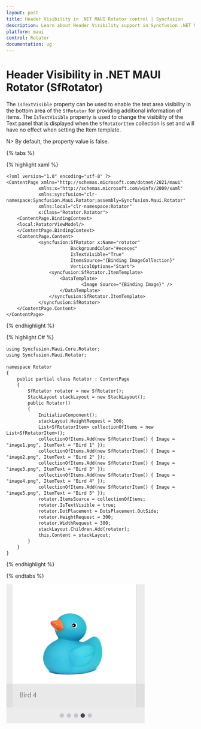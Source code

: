 ```yaml
---
layout: post
title: Header Visibility in .NET MAUI Rotator control | Syncfusion
description: Learn about Header Visibility support in Syncfusion .NET MAUI Rotator (SfRotator) control and more.
platform: maui 
control: Rotator
documentation: ug
---
```


# Header Visibility in .NET MAUI Rotator (SfRotator)

The `IsTextVisible` property can be used to enable the text area visibility in the bottom area of the `SfRotator` for providing additional information of items. The `IsTextVisible` property is used to change the visibility of the Text panel that is displayed when the `SfRotatorItem` collection is set and will have no effect when setting the Item template.

N> By default, the property value is false.

{% tabs %}

{% highlight xaml %}

    <?xml version="1.0" encoding="utf-8" ?>
    <ContentPage xmlns="http://schemas.microsoft.com/dotnet/2021/maui"
                xmlns:x="http://schemas.microsoft.com/winfx/2009/xaml"
                xmlns:syncfusion="clr-namespace:Syncfusion.Maui.Rotator;assembly=Syncfusion.Maui.Rotator"
                xmlns:local="clr-namespace:Rotator"
                x:Class="Rotator.Rotator">
        <ContentPage.BindingContext>
        <local:RotatorViewModel/>
        </ContentPage.BindingContext>
        <ContentPage.Content>
                <syncfusion:SfRotator x:Name="rotator" 
                            BackgroundColor="#ececec"
                            IsTextVisible="True"
                            ItemsSource="{Binding ImageCollection}" 
                            VerticalOptions="Start">
                    <syncfusion:SfRotator.ItemTemplate>
                        <DataTemplate>
                                <Image Source="{Binding Image}" />
                        </DataTemplate>
                    </syncfusion:SfRotator.ItemTemplate>
                </syncfusion:SfRotator>
        </ContentPage.Content>
    </ContentPage>

{% endhighlight %}

{% highlight C# %}

    using Syncfusion.Maui.Core.Rotator;
    using Syncfusion.Maui.Rotator;

    namespace Rotator
    {
        public partial class Rotator : ContentPage
        {
            SfRotator rotator = new SfRotator();
            StackLayout stackLayout = new StackLayout();
            public Rotator()
            {
                InitializeComponent();
                stackLayout.HeightRequest = 300;
                List<SfRotatorItem> collectionOfItems = new List<SfRotatorItem>();
                collectionOfItems.Add(new SfRotatorItem() { Image = "image1.png", ItemText = "Bird 1" });
                collectionOfItems.Add(new SfRotatorItem() { Image = "image2.png", ItemText = "Bird 2" });
                collectionOfItems.Add(new SfRotatorItem() { Image = "image3.png", ItemText = "Bird 3" });
                collectionOfItems.Add(new SfRotatorItem() { Image = "image4.png", ItemText = "Bird 4" });
                collectionOfItems.Add(new SfRotatorItem() { Image = "image5.png", ItemText = "Bird 5" });
                rotator.ItemsSource = collectionOfItems;
                rotator.IsTextVisible = true;
                rotator.DotPlacement = DotsPlacement.OutSide;
                rotator.HeightRequest = 300;
                rotator.WidthRequest = 300;
                stackLayout.Children.Add(rotator);
                this.Content = stackLayout;
            }
        }
    }

{% endhighlight %}

{% endtabs %}

![IsTextVisible](images/IsTextVisible.png)
